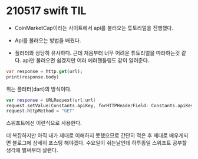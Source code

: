 # 210517 swift TIL

- CoinMarketCap이라는 사이트에서 api를 불러오는 튜토리얼을 진행했다.

- Api를 불러오는 방법을 배웠다.

- 플러터와 상당히 유사하다. 근데 처음부터 너무 어려운 튜토리얼을 따라하는것 같다. api만 불러오면 쉽겠지만 여러 에러핸들링도 같이 알려준다.


```dart
var response = http.get(url);
print(response.body)
```

위는 플러터(dart)의 방식이다. 

```swift
var response = URLRequest(url:url)
request.setValue(Constants.apiKey, forHTTPHeaderField: Constants.apiKeyHeder)
request.httpMethod = "GET"
```

스위프트에선 이런식으로 사용한다. 

더 복잡하지만 아직 내가 제대로 이해하지 못했으므로 간단히 적은 후 제대로 배우게되면 블로그에 상세히 포스팅 해야겠다.
수요일이 쉬는날인데 하루종일 스위프트 공부할 생각에 벌써부터 설랜다.
